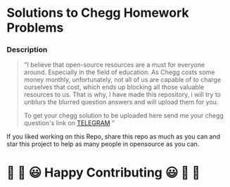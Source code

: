 # Solutions to Chegg Homework Problems

 ### Description
 <blockquote>
"I believe that open-source resources are a must for everyone around. Especially in the field of education. As Chegg costs some money monthly, unfortunately, not all of us are capable of to charge ourselves that cost, which ends up blocking all those valuable resources to us. That is why, I have made  this repository, i will try to  unblurs the blurred question answers and will upload them for you. 
  
To get your chegg solution to be uploaded here send me your chegg question's link on <a href="https://t.me/Its_Mirror_Here" target="_blank">TELEGRAM</a> "
  
</blockquote>

If you liked working on this Repo, share this repo as much as you can and star this project to help as many people in opensource as you can.

# 🎉 🎊 😃 Happy Contributing 😃 🎊 🎉
